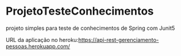 # ProjetoTesteConhecimentos
projeto simples para teste de conhecimentos de Spring com Junit5


URL da aplicação no heroku:https://api-rest-gerenciamento-pessoas.herokuapp.com/
